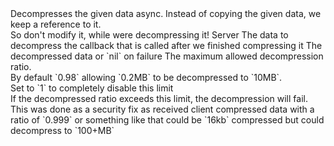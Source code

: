 <function name="AsyncDecompress" parent="util" type="libraryfunc">
	<description>
		Decompresses the given data async.
		<warning>
			Instead of copying the given data, we keep a reference to it.<br>
			So don't modify it, while were decompressing it!
		</warning>
		<added version="0.3"></added>
	</description>
	<realm>Server</realm>
	<args>
		<arg name="data" type="string">The data to decompress</arg>
		<arg name="callback" type="function">
			the callback that is called after we finished compressing it
			<callback>
				<arg name="data" type="string">The decompressed data or `nil` on failure</arg>
			</callback>
		</arg>
		<arg name="ratio" type="number" default="0.98">
			The maximum allowed decompression ratio.<br>
			By default `0.98` allowing `0.2MB` to be decompressed to `10MB`.<br>
			Set to `1` to completely disable this limit<br>
			If the decompressed ratio exceeds this limit, the decompression will fail.<br>
			This was done as a security fix as received client compressed data with a ratio of `0.999` or something like that could be `16kb` compressed but could decompress to `100+MB`
		</arg>
	</args>
</function>